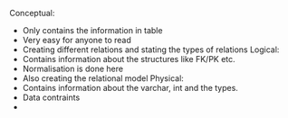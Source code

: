 Conceptual:
- Only contains the information in table
- Very easy for anyone to read
- Creating different relations and stating the types of relations
Logical: 
- Contains information about the structures like FK/PK etc.
- Normalisation is done here
- Also creating the relational model
Physical: 
- Contains information about the varchar, int and the types.
- Data contraints 
- 
